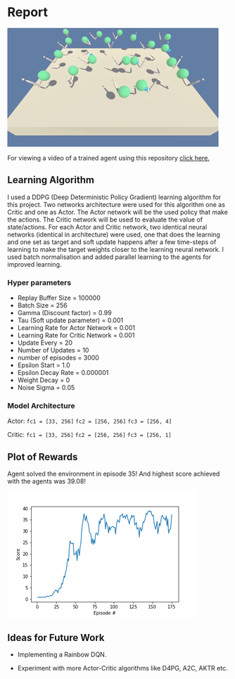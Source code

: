 # Report

![Trained_agent](Assets/trained_agent.gif)


For viewing a video of a trained agent using this repository [click here.](https://vimeo.com/332195915)

## Learning Algorithm
I used a DDPG (Deep Deterministic Policy Gradient) learning algorithm for this project. Two networks architecture were used for this algorithm one as Critic and one as Actor. The Actor network will be the used policy that make the actions. The Critic network will be used to evaluate the value of state/actions. For each Actor and Critic network, two identical neural networks (identical in architecture) were used, one that does the learning and one set as target and soft update happens after a few time-steps of learning to make the target weights closer to the learning neural network. I used batch normalisation and added parallel learning to the agents for improved learning.

### Hyper parameters
* Replay Buffer Size = 100000
* Batch Size = 256
* Gamma (Discount factor) = 0.99
* Tau (Soft update parameter) = 0.001
* Learning Rate for Actor Network = 0.001
* Learning Rate for Critic Network = 0.001
* Update Every = 20
* Number of Updates = 10
* number of episodes = 3000
* Epsilon Start = 1.0
* Epsilon Decay Rate = 0.000001
* Weight Decay = 0
* Noise Sigma = 0.05


### Model Architecture
Actor:
`fc1 = [33, 256]`
`fc2 = [256, 256]`
`fc3 = [256, 4]`

Critic:
`fc1 = [33, 256]`
`fc2 = [256, 256]`
`fc3 = [256, 1]`

## Plot of Rewards
Agent solved the environment in episode 35! And highest score achieved with the agents was 39.08!

![](Assets/reward_plot.png?raw=true)

## Ideas for Future Work
* Implementing a Rainbow DQN.

* Experiment with more Actor-Critic algorithms like D4PG, A2C, AKTR etc.